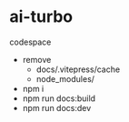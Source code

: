 # ai-turbo

codespace
- remove 
    - docs/.vitepress/cache
    - node_modules/
- npm i
- npm run docs:build
- npm run docs:dev